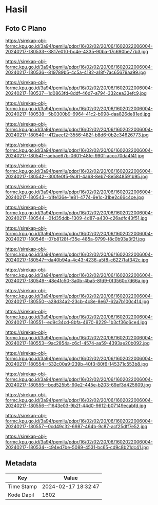 # Hasil

## Foto C Plano

https://sirekap-obj-formc.kpu.go.id/3a94/pemilu/pdpr/16/02/02/20/06/1602022006004-20240217-180533--3817e010-bc4e-4335-90ba-17c690be77b3.jpg

https://sirekap-obj-formc.kpu.go.id/3a94/pemilu/pdpr/16/02/02/20/06/1602022006004-20240217-180536--819789b5-4c5a-4182-a18f-7ac65679aa99.jpg

https://sirekap-obj-formc.kpu.go.id/3a94/pemilu/pdpr/16/02/02/20/06/1602022006004-20240217-180537--1d0863fd-8ddf-46d7-a794-332cea33efc9.jpg

https://sirekap-obj-formc.kpu.go.id/3a94/pemilu/pdpr/16/02/02/20/06/1602022006004-20240217-180538--5b0300b9-6964-41c2-b998-daa826de81ed.jpg

https://sirekap-obj-formc.kpu.go.id/3a94/pemilu/pdpr/16/02/02/20/06/1602022006004-20240217-180540--412aecf2-3556-482f-b8d6-0b2c34626773.jpg

https://sirekap-obj-formc.kpu.go.id/3a94/pemilu/pdpr/16/02/02/20/06/1602022006004-20240217-180541--aebae67b-0601-48fe-990f-accc70da4f41.jpg

https://sirekap-obj-formc.kpu.go.id/3a94/pemilu/pdpr/16/02/02/20/06/1602022006004-20240217-180542--300fe0f5-9c81-4a68-8eb7-8e5848591b95.jpg

https://sirekap-obj-formc.kpu.go.id/3a94/pemilu/pdpr/16/02/02/20/06/1602022006004-20240217-180543--b1fe136e-1e81-4774-9e1c-31be2c66c4ce.jpg

https://sirekap-obj-formc.kpu.go.id/3a94/pemilu/pdpr/16/02/02/20/06/1602022006004-20240217-180544--01d35ddb-1309-4d87-a430-c26adfc43f51.jpg

https://sirekap-obj-formc.kpu.go.id/3a94/pemilu/pdpr/16/02/02/20/06/1602022006004-20240217-180546--07b8128f-f35e-485a-9799-f8c0b93a3f2f.jpg

https://sirekap-obj-formc.kpu.go.id/3a94/pemilu/pdpr/16/02/02/20/06/1602022006004-20240217-180547--da40b94a-4c43-4236-a5f8-c6227faf342c.jpg

https://sirekap-obj-formc.kpu.go.id/3a94/pemilu/pdpr/16/02/02/20/06/1602022006004-20240217-180549--48e4fc50-3a0b-4ba5-8fd9-0f3560c7d66a.jpg

https://sirekap-obj-formc.kpu.go.id/3a94/pemilu/pdpr/16/02/02/20/06/1602022006004-20240217-180550--a28d34a2-23cb-4c8e-8e67-62a7b100c414.jpg

https://sirekap-obj-formc.kpu.go.id/3a94/pemilu/pdpr/16/02/02/20/06/1602022006004-20240217-180551--ed9c34cd-8bfa-4970-8229-1b3cf36c6ce4.jpg

https://sirekap-obj-formc.kpu.go.id/3a94/pemilu/pdpr/16/02/02/20/06/1602022006004-20240217-180553--9ac2854a-c6c1-4574-aa59-4393ae20b092.jpg

https://sirekap-obj-formc.kpu.go.id/3a94/pemilu/pdpr/16/02/02/20/06/1602022006004-20240217-180554--532c00a9-239b-40f3-80f6-145371c553b8.jpg

https://sirekap-obj-formc.kpu.go.id/3a94/pemilu/pdpr/16/02/02/20/06/1602022006004-20240217-180555--bcd525b5-90e2-445e-b203-69ef3d425609.jpg

https://sirekap-obj-formc.kpu.go.id/3a94/pemilu/pdpr/16/02/02/20/06/1602022006004-20240217-180556--f1643e03-9b2f-44d0-9612-b07149ecabfd.jpg

https://sirekap-obj-formc.kpu.go.id/3a94/pemilu/pdpr/16/02/02/20/06/1602022006004-20240217-180557--0cd49c32-6987-464b-9c87-acf25dff7e52.jpg

https://sirekap-obj-formc.kpu.go.id/3a94/pemilu/pdpr/16/02/02/20/06/1602022006004-20240217-180534--c94ed7be-5089-4531-bc65-cd9c8b21dc41.jpg


## Metadata

| Key        | Value               |
| ---------- | ------------------- |
| Time Stamp | 2024-02-17 18:32:47 |
| Kode Dapil | 1602                |



